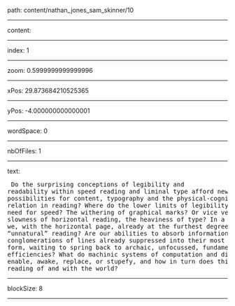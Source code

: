 path: content/nathan_jones_sam_skinner/10

----

content: 

----

index: 1

----

zoom: 0.5999999999999996

----

xPos: 29.873684210525365

----

yPos: -4.000000000000001

----

wordSpace: 0

----

nbOfFiles: 1

----

text: <pre>
Do
the
surprising
conceptions
of
legibility
and
readability
within
speed
reading
and
liminal
type
afford
new
possibilities
for
content,
typography
and
the
physical-cognitive
relation
in
reading?
Where
do
the
lower
limits
of
legibility
lie,
the
need
for
speed?
The
withering
of
graphical
marks?
Or
vice
versa,
the
slowness
of
horizontal
reading,
the
heaviness
of
type?
In
a
sense
are
we,
with
the
horizontal
page,
already
at
the
furthest
degree
of
“unnatural”
reading?
Are
our
abilities
to
absorb
information
from
conglomerations
of
lines
already
suppressed
into
their
most
contorted
form,
waiting
to
spring
back
to
archaic,
unfocussed,
fundamental
efficiencies?
What
do
machinic
systems
of
computation
and
display
enable,
awake,
replace,
or
stupefy,
and
how
in
turn
does
this
affect
our
reading
of
and
with
the
world?
</pre>


----

blockSize: 8

----

